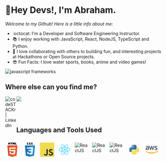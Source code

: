 # :wave:**Hey Devs!, I'm Abraham.**
*Welcome to my Github! Here is a little info about me:*

- :octocat: I'm a Developer and Software Engineering Instructor.
- :books:  I enjoy working with JavaScript, React, NodeJS, TypeScript and Python.
- :blue_heart: I love collaborating with others to building fun, and interesting projects at Hackathons or Open Source projects.
- :sunglasses: Fun Facts: I love water sports, books, anime and video games! 

![javascript frameworks](https://abe-assets-cloud.s3.us-east-2.amazonaws.com/frameworks-1x.png "frameworks")

## Where else can you find me?

[<img align="left" alt="codeSTACKr | LinkedIn" width="36px"  src="https://cdn2.iconfinder.com/data/icons/social-media-2285/512/1_Linkedin_unofficial_colored_svg-1024.png"/>](https://www.linkedin.com/in/abrahametavarez/)

[<img src="https://img.icons8.com/fluency/48/000000/youtube-play.png"/>](https://www.youtube.com/channel/UCsKM1yW-g1VRsC1kcspXegQ)
<br>
<!-- ![alt text](https://abe-assets-cloud.s3.us-east-2.amazonaws.com/Blue+White+Game+Channel+Youtube+Channel+Art.png "Logo Title Text 1") -->
<br>
<!-- ![Abraham's GitHub stats](https://github-readme-stats.vercel.app/api?username=AbeTavarez&theme=tokyonight&show_icons=true&count_private=true&hide_rank=true) -->
<br>

## Languages and Tools Used

<img align="left" alt="HTML5" width="46px" style='padding: 10px 10px 0 0' src="https://raw.githubusercontent.com/github/explore/80688e429a7d4ef2fca1e82350fe8e3517d3494d/topics/html/html.png" />
<img align="left" alt="CSS3" width="46px" style='padding: 10px 10px 0 0' src="https://raw.githubusercontent.com/github/explore/80688e429a7d4ef2fca1e82350fe8e3517d3494d/topics/css/css.png" />
<img align="left" alt="JavaScript" width="46px" style='padding: 10px 10px 0 0' src="https://raw.githubusercontent.com/github/explore/80688e429a7d4ef2fca1e82350fe8e3517d3494d/topics/javascript/javascript.png" />
<img align="left" alt="JavaScript" width="46px" style='padding: 10px 10px 0 0' src="https://raw.githubusercontent.com/github/explore/80688e429a7d4ef2fca1e82350fe8e3517d3494d/topics/react/react.png" />

<img align="left" alt="ReactJS" width="46px" style='padding: 10px 10px 0 0' src="https://img.icons8.com/color/48/000000/angularjs.png"/>
<img align="left" alt="ReactJS" width="46px" style='padding: 10px 10px 0 0' src="https://img.icons8.com/color/48/000000/nodejs.png" />


<img align="left" alt="ReactJS" width="46px" style='padding: 10px 10px 0 0' src="https://img.icons8.com/color/48/000000/typescript.png"/>

<img align="left" alt="Python" width="46px" style='padding: 10px 10px 0 0' src="https://raw.githubusercontent.com/github/explore/80688e429a7d4ef2fca1e82350fe8e3517d3494d/topics/python/python.png" />
<img align="left" alt="AWS" width="46px" style='padding: 10px 10px 0 0' src="https://raw.githubusercontent.com/github/explore/80688e429a7d4ef2fca1e82350fe8e3517d3494d/topics/aws/aws.png" />


